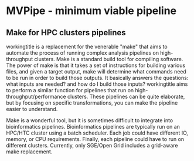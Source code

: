 MVPipe - minimum viable pipeline
====

Make for HPC clusters pipelines
----

workingtitle is a replacement for the venerable "make" that aims to automate
the process of running complex analysis pipelines on high-throughput clusters.
Make is a standard build tool for compiling software. The power of make is that 
it takes a set of instructions for building various files, and given a target
output, make will determine what commands need to be run in order to build those outputs.
It basically answers the questions: what inputs are needed? and how do I build those inputs?
workingtitle aims to perform a similar function for pipelines that run on high-
throughput/performance clusters. These pipelines can be quite 
elaborate, but by focusing on specific transformations, you can make the 
pipeline easier to understand.

Make is a wonderful tool, but it is sometimes difficult to integrate into 
bioinformatics pipelines. Bioinformatics pipelines are typically run on an
HPC/HTC cluster using a batch scheduler. Each job could have different IO, 
memory, or CPU requirements. Finally, each pipeline could have to run on 
different clusters. Currently, only SGE/Open Grid includes a grid-aware make
replacement.
